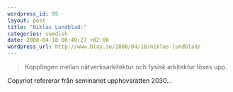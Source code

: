 ```yaml
--- 
wordpress_id: 95 
layout: post
title: "Niklas Lundblad:" 
categories: swedish 
date: 2008-04-18 00:49:27 +02:00 
wordpress_url: http://www.blay.se/2008/04/18/niklas-lundblad/
---
```


> Kopplingen mellan nätverksarkitektur och fysisk arkitektur löses upp.

Copyriot refererar från seminariet upphovsrätten 2030... 